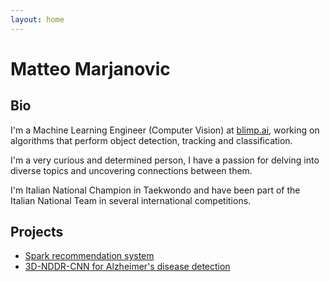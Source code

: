```yaml
---
layout: home
---
```


# Matteo Marjanovic

## Bio

I'm a Machine Learning Engineer (Computer Vision) at [blimp.ai](https://blimp.ai), working on algorithms that perform object detection, tracking and classification.

I'm a very curious and determined person, I have a passion for delving into diverse topics and uncovering connections between them.

I'm Italian National Champion in Taekwondo and have been part of the Italian National Team in several international competitions.

## Projects

- [Spark recommendation system](https://github.com/matteomarjanovic/spark-recommender)
- [3D-NDDR-CNN for Alzheimer's disease detection](https://github.com/your-username/project-2)